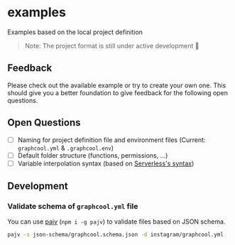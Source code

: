 # examples
Examples based on the local project definition

> Note: The project format is still under active development 🚧

## Feedback

Please check out the available example or try to create your own one. This should give you a better foundation to give feedback for the following open questions.

## Open Questions

- [ ] Naming for project definition file and environment files (Current: `graphcool.yml` & `.graphcool.env`)
- [ ] Default folder structure (functions, permissions, ...)
- [ ] Variable interpolation syntax (based on [Serverless's syntax](https://serverless.com/framework/docs/providers/aws/guide/variables/))

## Development

### Validate schema of `graphcool.yml` file

You can use [pajv](https://github.com/json-schema-everywhere/pajv) (`npm i -g pajv`) to validate files based on JSON schema.

```sh
pajv -s json-schema/graphcool.schema.json -d instagram/graphcool.yml
```
